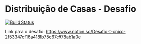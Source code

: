 # Distribuição de Casas - Desafio
[![Build Status](https://dev.azure.com/caiocolaiacovo/DistribuicaoDeCasas/_apis/build/status/DistribuicaoDeCasas-CI?branchName=master)](https://dev.azure.com/caiocolaiacovo/DistribuicaoDeCasas/_build/latest?definitionId=5&branchName=master)

Link para o desafio: https://www.notion.so/Desafio-t-cnico-2f53347cf16a418fb75c67c978ab1a0e